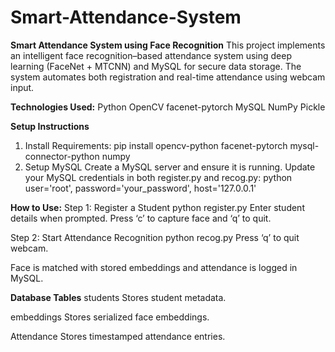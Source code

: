 # Smart-Attendance-System
**Smart Attendance System using Face Recognition**
This project implements an intelligent face recognition–based attendance system using deep learning (FaceNet + MTCNN) and MySQL for secure data storage. The system automates both registration and real-time attendance using webcam input.

**Technologies Used:**
Python
OpenCV
facenet-pytorch
MySQL
NumPy
Pickle

**Setup Instructions**
1. Install Requirements:
pip install opencv-python facenet-pytorch mysql-connector-python numpy
2. Setup MySQL
Create a MySQL server and ensure it is running.
Update your MySQL credentials in both register.py and recog.py:
python
user='root',
password='your_password',
host='127.0.0.1'

**How to Use:**
Step 1: Register a Student
python register.py
Enter student details when prompted.
Press ‘c’ to capture face and ‘q’ to quit.

Step 2: Start Attendance Recognition
python recog.py
Press ‘q’ to quit webcam.

Face is matched with stored embeddings and attendance is logged in MySQL.


**Database Tables**
students
Stores student metadata.

embeddings
Stores serialized face embeddings.

Attendance
Stores timestamped attendance entries.
